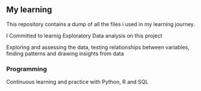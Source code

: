 ## My learning

This repository contains a dump of all the files i used in my learning journey.

I Committed to learnig Exploratory Data analysis on this project

Exploring and assessing the data, testing relationships between variables, finding patterns and drawing insights from data

### Programming

Continuous learning and practice with Python, R and SQL 
